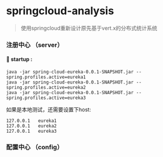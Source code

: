 # springcloud-analysis

> 使用springcloud重新设计原先基于vert.x的分布式统计系统

### 注册中心 （server）

#### 🌈 startup :

```
java -jar spring-cloud-eureka-0.0.1-SNAPSHOT.jar --spring.profiles.active=eureka1
java -jar spring-cloud-eureka-0.0.1-SNAPSHOT.jar --spring.profiles.active=eureka2
java -jar spring-cloud-eureka-0.0.1-SNAPSHOT.jar --spring.profiles.active=eureka3
```

如果是本地测试，还需要设置下host:

```
127.0.0.1   eureka1
127.0.0.1   eureka2
127.0.0.1   eureka3
```

### 配置中心 （config）